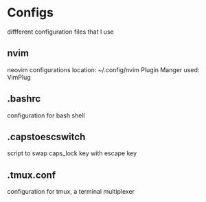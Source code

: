 # Configs
diffferent configuration files that I use

## nvim
neovim configurations
location:  ~/.config/nvim
Plugin Manger used: VimPlug

## .bashrc
configuration for bash shell

## .capstoescswitch
script to swap caps_lock key with escape key

## .tmux.conf
configuration for tmux, a terminal multiplexer

